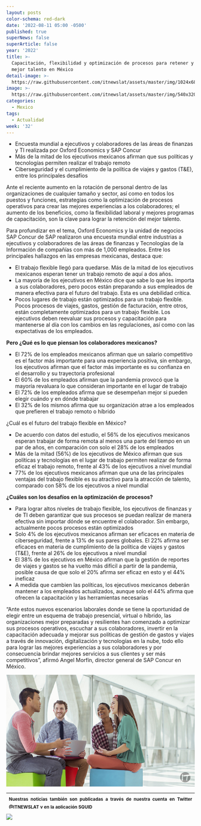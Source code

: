 ```yaml
---
layout: posts
color-schema: red-dark
date: '2022-08-11 05:00 -0500'
published: true
superNews: false
superArticle: false
year: '2022'
title: >-
  Capacitación, flexibilidad y optimización de procesos para retener y atraer al
  mejor talento en México
detail-image: >-
  https://raw.githubusercontent.com/itnewslat/assets/master/img/1024x680/retension-de-talento-g.jpg
image: >-
  https://raw.githubusercontent.com/itnewslat/assets/master/img/540x320/retension-de-talento-p.jpg
categories:
  - Mexico
tags:
  - Actualidad
week: '32'
---
```

- Encuesta mundial a ejecutivos y colaboradores de las áreas de finanzas y TI realizada por Oxford Economics y SAP Concur
- Más de la mitad de los ejecutivos mexicanos afirman que sus políticas y tecnologías permiten realizar el trabajo remoto
- Ciberseguridad y el cumplimiento de la política de viajes y gastos (T&E), entre los principales desafíos

Ante el reciente aumento en la rotación de personal dentro de las organizaciones de cualquier tamaño y sector, así como en todos los puestos y funciones, estrategias como la optimización de procesos operativos para crear las mejores experiencias a los colaboradores; el aumento de los beneficios, como la flexibilidad laboral y mejores programas de capacitación, son la clave para lograr la retención del mejor talento.
 
Para profundizar en el tema, Oxford Economics y la unidad de negocios SAP Concur de SAP realizaron una encuesta mundial entre industrias a ejecutivos y colaboradores de las áreas de finanzas y Tecnologías de la Información de compañías con más de 1,000 empleados. Entre los principales hallazgos en las empresas mexicanas, destaca que:
 
- El trabajo flexible llegó para quedarse. Más de la mitad de los ejecutivos mexicanos esperan tener un trabajo remoto de aquí a dos años.
- La mayoría de los ejecutivos en México dice que sabe lo que les importa a sus colaboradores, pero pocos están preparando a sus empleados de manera efectiva para el futuro del trabajo. Esta es una debilidad crítica.
- Pocos lugares de trabajo están optimizados para un trabajo flexible. Pocos procesos de viajes, gastos, gestión de facturación, entre otros, están completamente optimizados para un trabajo flexible. Los ejecutivos deben reevaluar sus procesos y capacitación para mantenerse al día con los cambios en las regulaciones, así como con las expectativas de los empleados.

**Pero ¿Qué es lo que piensan los colaboradores mexicanos?**
 
- El 72% de los empleados mexicanos afirman que un salario competitivo es el factor más importante para una experiencia positiva, sin embargo, los ejecutivos afirman que el factor más importante es su confianza en el desarrollo y su trayectoria profesional
- El 60% de los empleados afirman que la pandemia provocó que la mayoría revaluara lo que consideran importante en el lugar de trabajo
- El 72% de los empleados afirma que se desempeñan mejor si pueden elegir cuándo y en dónde trabajar
- El 32% de los mismos afirma que su organización atrae a los empleados que prefieren el trabajo remoto o híbrido

¿Cuál es el futuro del trabajo flexible en México?
 
- De acuerdo con datos del estudio, el 56% de los ejecutivos mexicanos esperan trabajar de forma remota al menos una parte del tiempo en un par de años, en comparación con solo el 28% de los empleados
- Más de la mitad (56%) de los ejecutivos de México afirman que sus políticas y tecnologías en el lugar de trabajo permiten realizar de forma eficaz el trabajo remoto, frente al 43% de los ejecutivos a nivel mundial
- 77% de los ejecutivos mexicanos afirman que una de las principales ventajas del trabajo flexible es su atractivo para la atracción de talento, comparado con 58% de los ejecutivos a nivel mundial

**¿Cuáles son los desafíos en la optimización de procesos?**
 
- Para lograr altos niveles de trabajo flexible, los ejecutivos de finanzas y de TI deben garantizar que sus procesos se puedan realizar de manera efectiva sin importar dónde se encuentre el colaborador. Sin embargo, actualmente pocos procesos están optimizados
- Solo 4% de los ejecutivos mexicanos afirman ser eficaces en materia de ciberseguridad, frente a 13% de sus pares globales. El 22% afirma ser eficaces en materia de cumplimiento de la política de viajes y gastos (T&E), frente al 26% de los ejecutivos a nivel mundial
- El 38% de los ejecutivos en México afirman que la gestión de reportes de viajes y gastos se ha vuelto más difícil a partir de la pandemia, posible causa de que solo el 20% afirma ser eficaz en esto y el 44% ineficaz
- A medida que cambien las políticas, los ejecutivos mexicanos deberán mantener a los empleados actualizados, aunque solo el 44% afirma que ofrecen la capacitación y las herramientas necesarias

“Ante estos nuevos escenarios laborales donde se tiene la oportunidad de elegir entre un esquema de trabajo presencial, virtual o híbrido, las organizaciones mejor preparadas y resilientes han comenzado a optimizar sus procesos operativos, escuchar a sus colaboradores, invertir en la capacitación adecuada y mejorar sus políticas de gestión de gastos y viajes a través de innovación, digitalización y tecnologías en la nube, todo ello para lograr las mejores experiencias a sus colaboradores y por consecuencia brindar mejores servicios a sus clientes y ser más competitivos”, afirmó Angel Morfín, director general de SAP Concur en México.
 
![](https://raw.githubusercontent.com/itnewslat/assets/master/img/540x320/retension-de-talento-p.jpg)

<table style="height: 42px;" width="569">
<tbody>
<tr>
<td style="text-align: justify;"><sub><strong>Nuestras noticias también son publicadas a través de nuestra cuenta en Twitter <a href="https://twitter.com/itnewslat?lang=es">@ITNEWSLAT</a> y en la aplicación <a href="https://squidapp.co/en/">SQUID</a></strong></sub></td>
</tr>
</tbody>
</table>

<img src="https://tracker.metricool.com/c3po.jpg?hash=56f88a41e39ab42c063cc51676587a04"/>